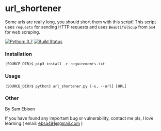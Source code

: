 # url_shortener


Some urls are really long, you should short them with this script!
This script uses `requests` for sending HTTP requests and
uses `BeautifulSoup` from `bs4` for web scraping.

[![Python: 3.7](https://img.shields.io/badge/python-3.7-blue)](https://www.python.org/)
[![Build Status](https://img.shields.io/badge/build-passing-success)](https://github.com/ebsa491)

### Installation

```shell
(SOURCE_DIR)$ pip3 install -r requirements.txt
```

### Usage

```shell
(SOURCE_DIR)$ python3 url_shortener.py [-u, --url] [URL]
```

### Other
By Sam Ebison

If you have found any important bug or vulnerability,
contact me pls, I love learning ( email: ebsa491@gmail.com )
